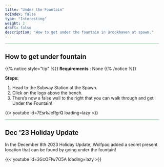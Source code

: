 ```yaml
---
title: "Under the Fountain"
noindex: false
type: "Interesting"
weight: 2
draft: false
description: "How to get under the fountain in Brookhaven at spawn."
---
```



<hr style="background-color: #28b44c" size=8>

## How to get under fountain
{{% notice style="tip" %}}
**Requirements** : None
{{% /notice %}}

**Steps:**
1. Head to the Subway Station at the Spawn.
1. Click on the logo above the bench.
1. There’s now a false wall to the right that you can walk through and get Under the Fountain!

{{< youtube id=7EsrkJeRgrQ loading=lazy >}}

<hr style="background-color: #28b44c" size=8>

## Dec '23 Holiday Update

In the December 8th 2023 Holiday Update, Wolfpaq added a secret present location that can be found by going under the fountain!

{{< youtube id=3GcOFIw7O5A loading=lazy >}}